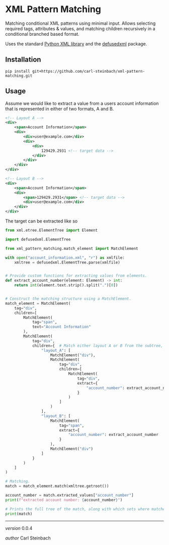 # XML Pattern Matching

Matching conditional XML patterns using minimal input.
Allows selecting required tags, attributes & values, and matching children recursively in a conditional
branched based format.

Uses the standard [Python XML library](https://docs.python.org/3/library/xml.html#module-xml)
and the [defusedxml](https://pypi.org/project/defusedxml/) package.

## Installation

`pip install git+https://github.com/carl-steinbach/xml-pattern-matching.git`

## Usage

Assume we would like to extract a value from a users account information that is represented in either of two formats, A
and B.

```xml
<!-- Layout A -->
<div>
    <span>Account Information</span>
    <div>
        <div>user@example.com</div>
        <div>
            <div>
                129429.2931 <!-- target data -->
            </div>
        </div>
    </div>
</div>
```

```xml
<!-- Layout B -->
<div>
    <span>Account Information</span>
    <div>
        <span>129429.2931</span> <!-- target data -->
        <div>user@example.com</div>
    </div>
</div>
```

The target can be extracted like so

```python
from xml.etree.ElementTree import Element

import defusedxml.ElementTree

from xml_pattern_matching.match_element import MatchElement

with open("account_information.xml", "r") as xmlfile:
    xmltree = defusedxml.ElementTree.parse(xmlfile)


# Provide custom functions for extracting values from elements.
def extract_account_number(element: Element) -> int:
    return int(element.text.strip().split(".")[0])


# Construct the matching structure using a MatchElement.
match_element = MatchElement(
    tag="div",
    children=[
        MatchElement(
            tag="span",
            text="Account Information"
        ),
        MatchElement(
            tag="div",
            children={  # Match either layout A or B from the subtree, by providing a dictionary instead of a list.
                "layout_A": [
                    MatchElement("div"),
                    MatchElement(
                        tag="div",
                        children=[
                            MatchElement(
                                tag="div",
                                extract={
                                    "account_number": extract_account_number
                                }
                            )
                        ]
                    )
                ],
                "layout_B": [
                    MatchElement(
                        tag="span",
                        extract={
                            "account_number": extract_account_number
                        }
                    ),
                    MatchElement("div")
                ]
            }
        )
    ]
)

# Matching.
match = match_element.match(xmltree.getroot())

account_number = match.extracted_values["account_number"]
print(f"extracted account number: {account_number}")

# Prints the full tree of the match, along with which sets where matched and where which information was extracted.
print(match)


```

---

_version_ 0.0.4

_author_ Carl Steinbach
